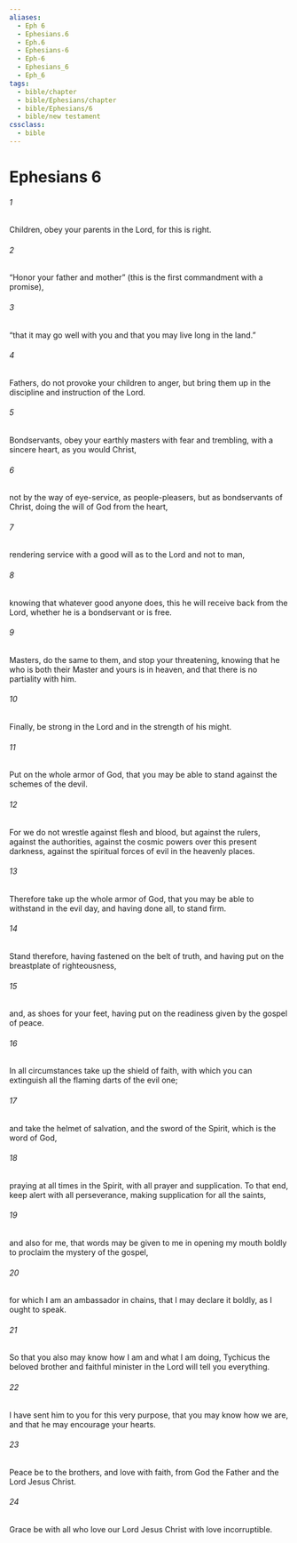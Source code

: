```yaml
---
aliases:
  - Eph 6
  - Ephesians.6
  - Eph.6
  - Ephesians-6
  - Eph-6
  - Ephesians_6
  - Eph_6
tags:
  - bible/chapter
  - bible/Ephesians/chapter
  - bible/Ephesians/6
  - bible/new testament
cssclass:
  - bible
---
```


# Ephesians 6

###### 1
Children, obey your parents in the Lord, for this is right.
###### 2
“Honor your father and mother” (this is the first commandment with a promise),
###### 3
“that it may go well with you and that you may live long in the land.”
###### 4
Fathers, do not provoke your children to anger, but bring them up in the discipline and instruction of the Lord.
###### 5
Bondservants, obey your earthly masters with fear and trembling, with a sincere heart, as you would Christ,
###### 6
not by the way of eye-service, as people-pleasers, but as bondservants of Christ, doing the will of God from the heart,
###### 7
rendering service with a good will as to the Lord and not to man,
###### 8
knowing that whatever good anyone does, this he will receive back from the Lord, whether he is a bondservant or is free.
###### 9
Masters, do the same to them, and stop your threatening, knowing that he who is both their Master and yours is in heaven, and that there is no partiality with him.
###### 10
Finally, be strong in the Lord and in the strength of his might.
###### 11
Put on the whole armor of God, that you may be able to stand against the schemes of the devil.
###### 12
For we do not wrestle against flesh and blood, but against the rulers, against the authorities, against the cosmic powers over this present darkness, against the spiritual forces of evil in the heavenly places.
###### 13
Therefore take up the whole armor of God, that you may be able to withstand in the evil day, and having done all, to stand firm.
###### 14
Stand therefore, having fastened on the belt of truth, and having put on the breastplate of righteousness,
###### 15
and, as shoes for your feet, having put on the readiness given by the gospel of peace.
###### 16
In all circumstances take up the shield of faith, with which you can extinguish all the flaming darts of the evil one;
###### 17
and take the helmet of salvation, and the sword of the Spirit, which is the word of God,
###### 18
praying at all times in the Spirit, with all prayer and supplication. To that end, keep alert with all perseverance, making supplication for all the saints,
###### 19
and also for me, that words may be given to me in opening my mouth boldly to proclaim the mystery of the gospel,
###### 20
for which I am an ambassador in chains, that I may declare it boldly, as I ought to speak.
###### 21
So that you also may know how I am and what I am doing, Tychicus the beloved brother and faithful minister in the Lord will tell you everything.
###### 22
I have sent him to you for this very purpose, that you may know how we are, and that he may encourage your hearts.
###### 23
Peace be to the brothers, and love with faith, from God the Father and the Lord Jesus Christ.
###### 24
Grace be with all who love our Lord Jesus Christ with love incorruptible.


